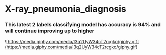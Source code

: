 # X-ray_pneumonia_diagnosis
### This latest 2 labels classifying model has accuracy is 94% and will continue improving up to higher 
![https://media.giphy.com/media/l3q2UyW34cT2rcgko/giphy.gif](https://media.giphy.com/media/l3q2UyW34cT2rcgko/giphy.gif)
